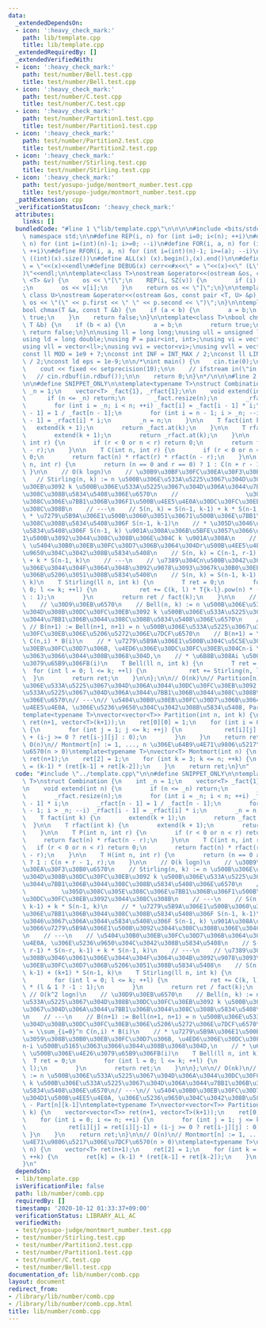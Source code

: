 ```yaml
---
data:
  _extendedDependsOn:
  - icon: ':heavy_check_mark:'
    path: lib/template.cpp
    title: lib/template.cpp
  _extendedRequiredBy: []
  _extendedVerifiedWith:
  - icon: ':heavy_check_mark:'
    path: test/number/Bell.test.cpp
    title: test/number/Bell.test.cpp
  - icon: ':heavy_check_mark:'
    path: test/number/C.test.cpp
    title: test/number/C.test.cpp
  - icon: ':heavy_check_mark:'
    path: test/number/Partition1.test.cpp
    title: test/number/Partition1.test.cpp
  - icon: ':heavy_check_mark:'
    path: test/number/Partition2.test.cpp
    title: test/number/Partition2.test.cpp
  - icon: ':heavy_check_mark:'
    path: test/number/Stirling.test.cpp
    title: test/number/Stirling.test.cpp
  - icon: ':heavy_check_mark:'
    path: test/yosupo-judge/montmort_number.test.cpp
    title: test/yosupo-judge/montmort_number.test.cpp
  _pathExtension: cpp
  _verificationStatusIcon: ':heavy_check_mark:'
  attributes:
    links: []
  bundledCode: "#line 1 \"lib/template.cpp\"\n\n\n\n#include <bits/stdc++.h>\n\nusing\
    \ namespace std;\n\n#define REP(i, n) for (int i=0; i<(n); ++i)\n#define RREP(i,\
    \ n) for (int i=(int)(n)-1; i>=0; --i)\n#define FOR(i, a, n) for (int i=(a); i<(n);\
    \ ++i)\n#define RFOR(i, a, n) for (int i=(int)(n)-1; i>=(a); --i)\n\n#define SZ(x)\
    \ ((int)(x).size())\n#define ALL(x) (x).begin(),(x).end()\n\n#define DUMP(x) cerr<<#x<<\"\
    \ = \"<<(x)<<endl\n#define DEBUG(x) cerr<<#x<<\" = \"<<(x)<<\" (L\"<<__LINE__<<\"\
    )\"<<endl;\n\ntemplate<class T>\nostream &operator<<(ostream &os, const vector\
    \ <T> &v) {\n    os << \"[\";\n    REP(i, SZ(v)) {\n        if (i) os << \", \"\
    ;\n        os << v[i];\n    }\n    return os << \"]\";\n}\n\ntemplate<class T,\
    \ class U>\nostream &operator<<(ostream &os, const pair <T, U> &p) {\n    return\
    \ os << \"(\" << p.first << \" \" << p.second << \")\";\n}\n\ntemplate<class T>\n\
    bool chmax(T &a, const T &b) {\n    if (a < b) {\n        a = b;\n        return\
    \ true;\n    }\n    return false;\n}\n\ntemplate<class T>\nbool chmin(T &a, const\
    \ T &b) {\n    if (b < a) {\n        a = b;\n        return true;\n    }\n   \
    \ return false;\n}\n\nusing ll = long long;\nusing ull = unsigned long long;\n\
    using ld = long double;\nusing P = pair<int, int>;\nusing vi = vector<int>;\n\
    using vll = vector<ll>;\nusing vvi = vector<vi>;\nusing vvll = vector<vll>;\n\n\
    const ll MOD = 1e9 + 7;\nconst int INF = INT_MAX / 2;\nconst ll LINF = LLONG_MAX\
    \ / 2;\nconst ld eps = 1e-9;\n\n/*\nint main() {\n    cin.tie(0);\n    ios::sync_with_stdio(false);\n\
    \    cout << fixed << setprecision(10);\n\n    // ifstream in(\"in.txt\");\n \
    \   // cin.rdbuf(in.rdbuf());\n\n    return 0;\n}\n*/\n\n\n#line 2 \"lib/number/comb.cpp\"\
    \n\n#define SNIPPET_ONLY\n\ntemplate<typename T>\nstruct Combination {\n    int\
    \ _n = 1;\n    vector<T> _fact{1}, _rfact{1};\n\n    void extend(int n) {\n  \
    \      if (n <= _n) return;\n        _fact.resize(n);\n        _rfact.resize(n);\n\
    \        for (int i = _n; i < n; ++i) _fact[i] = _fact[i - 1] * i;\n        _rfact[n\
    \ - 1] = 1 / _fact[n - 1];\n        for (int i = n - 1; i > _n; --i) _rfact[i\
    \ - 1] = _rfact[i] * i;\n        _n = n;\n    }\n\n    T fact(int k) {\n     \
    \   extend(k + 1);\n        return _fact.at(k);\n    }\n\n    T rfact(int k) {\n\
    \        extend(k + 1);\n        return _rfact.at(k);\n    }\n\n    T P(int n,\
    \ int r) {\n        if (r < 0 or n < r) return 0;\n        return fact(n) * rfact(n\
    \ - r);\n    }\n\n    T C(int n, int r) {\n        if (r < 0 or n < r) return\
    \ 0;\n        return fact(n) * rfact(r) * rfact(n - r);\n    }\n\n    T H(int\
    \ n, int r) {\n        return (n == 0 and r == 0) ? 1 : C(n + r - 1, r);\n   \
    \ }\n\n    // O(k logn)\n    // \u30B9\u30BF\u30FC\u30EA\u30F3\u30B0\u6570\n \
    \   // Stirling(n, k) := n \u500B\u306E\u533A\u5225\u3067\u304D\u308B\u30DC\u30FC\
    \u30EB\u3092 k \u500B\u306E\u533A\u5225\u3067\u304D\u306A\u3044\u7BB1\u306B\u3044\
    \u308C\u308B\u5834\u5408\u306E\u6570\n    //                   \u305D\u308C\u305E\
    \u308C\u306E\u7BB1\u306B\u306F1\u500B\u4EE5\u4E0A\u30DC\u30FC\u30EB\u3092\u3044\
    \u308C\u308B\n    // ---\n    // S(n, k) = S(n-1, k-1) + k * S(n-1, k)\n    //\
    \ * \u7279\u5B9A\u306E1\u500B\u3060\u3051\u30671\u500B\u306E\u7BB1\u306B\u3044\
    \u308C\u308B\u5834\u5408\u306F S(n-1, k-1)\n    // * \u305D\u3046\u3067\u306A\u3044\
    \u5834\u5408\u306F S(n-1, k) \u901A\u308A\u306B\u5BFE\u3057\u3066\u7279\u5B9A\u306E\
    1\u500B\u3092\u3044\u308C\u308B\u306E\u304C k \u901A\u308A\n    // ---\n    //\
    \ \u5404\u30B0\u30EB\u30FC\u30D7\u306B\u3064\u304Dr\u500B\u4EE5\u4E0A, \u306E\u5236\
    \u9650\u304C\u3042\u308B\u5834\u5408\n    // S(n, k) = C(n-1, r-1) * S(n-r, k-1)\
    \ + k * S(n-1, k)\n    // ---\n    // \u7389\u304Cn\u500B\u3042\u308B\u3046\u3061\
    \u306E\u3044\u304F\u3064\u304B\u3092\u9078\u3093\u3067k\u30B0\u30EB\u30FC\u30D7\
    \u306B\u5206\u3051\u308B\u5834\u5408\n    // S(n, k) = S(n-1, k-1) + (k+1) * S(n-1,\
    \ k)\n    T Stirling(ll n, int k) {\n        T ret = 0;\n        for (int l =\
    \ 0; l <= k; ++l) {\n            ret += C(k, l) * T{k-l}.pow(n) * (l & 1 ? -1\
    \ : 1);\n        }\n        return ret / fact(k);\n    }\n\n    // O(k^2 logn)\n\
    \    // \u30D9\u30EB\u6570\n    // Bell(n, k) := n \u500B\u306E\u533A\u5225\u3067\
    \u304D\u308B\u30DC\u30FC\u30EB\u3092 k \u500B\u306E\u533A\u5225\u3067\u304D\u306A\
    \u3044\u7BB1\u306B\u3044\u308C\u308B\u5834\u5408\u306E\u6570\n    // ---\n   \
    \ // B(n+1) := Bell(n+1, n+1) = n \u500B\u306E\u533A\u5225\u3067\u304D\u308B\u30DC\
    \u30FC\u30EB\u306E\u5206\u5272\u306E\u7DCF\u6570\n    // B(n+1) = \\sum_{i=0}^n\
    \ C(n,i) * B(i)\n    // * \u7279\u5B9A\u306E1\u500B\u304C\u5C5E\u3059\u308B\u30B0\
    \u30EB\u30FC\u30D7\u306B, \u4ED6\u306E\u30DC\u30FC\u30EB\u304Cn-i \u500B\u5165\
    \u3063\u3066\u3044\u308B\u3068\u304D,\n    // * \u6B8B\u308Ai \u500B\u306E\u4E26\
    \u3079\u65B9\u306FB(i)\n    T Bell(ll n, int k) {\n        T ret = 0;\n      \
    \  for (int l = 0; l <= k; ++l) {\n            ret += Stirling(n, l);\n      \
    \  }\n        return ret;\n    }\n\n};\n\n// O(nk)\n// Partition[n][k] := n \u500B\
    \u306E\u533A\u5225\u3067\u304D\u306A\u3044\u30DC\u30FC\u30EB\u3092 k \u500B\u306E\
    \u533A\u5225\u3067\u304D\u306A\u3044\u7BB1\u306B\u3044\u308C\u308B\u5834\u5408\
    \u306E\u6570\n// ---\n// \u5404\u30B0\u30EB\u30FC\u30D7\u306B\u3064\u304D1\u500B\
    \u4EE5\u4E0A, \u306E\u5236\u9650\u304C\u3042\u308B\u5834\u5408, Part[n][k] - Part[n][k-1]\n\
    template<typename T>\nvector<vector<T>> Partition(int n, int k) {\n    vector<vector<T>>\
    \ ret(n+1, vector<T>(k+1));\n    ret[0][0] = 1;\n    for (int i = 0; i <= n; ++i)\
    \ {\n        for (int j = 1; j <= k; ++j) {\n            ret[i][j] = ret[i][j-1]\
    \ + (i-j >= 0 ? ret[i-j][j] : 0);\n        }\n    }\n    return ret;\n}\n\n//\
    \ O(n)\n// Montmort[n] := 1, ..., n \u306E\u64B9\u4E71\u9806\u5217\u306E\u7DCF\
    \u6570(n > 0)\ntemplate<typename T>\nvector<T> Montmort(int n) {\n    vector<T>\
    \ ret(n+1);\n    ret[2] = 1;\n    for (int k = 3; k <= n; ++k) {\n        ret[k]\
    \ = (k-1) * (ret[k-1] + ret[k-2]);\n    }\n    return ret;\n}\n"
  code: "#include \"../template.cpp\"\n\n#define SNIPPET_ONLY\n\ntemplate<typename\
    \ T>\nstruct Combination {\n    int _n = 1;\n    vector<T> _fact{1}, _rfact{1};\n\
    \n    void extend(int n) {\n        if (n <= _n) return;\n        _fact.resize(n);\n\
    \        _rfact.resize(n);\n        for (int i = _n; i < n; ++i) _fact[i] = _fact[i\
    \ - 1] * i;\n        _rfact[n - 1] = 1 / _fact[n - 1];\n        for (int i = n\
    \ - 1; i > _n; --i) _rfact[i - 1] = _rfact[i] * i;\n        _n = n;\n    }\n\n\
    \    T fact(int k) {\n        extend(k + 1);\n        return _fact.at(k);\n  \
    \  }\n\n    T rfact(int k) {\n        extend(k + 1);\n        return _rfact.at(k);\n\
    \    }\n\n    T P(int n, int r) {\n        if (r < 0 or n < r) return 0;\n   \
    \     return fact(n) * rfact(n - r);\n    }\n\n    T C(int n, int r) {\n     \
    \   if (r < 0 or n < r) return 0;\n        return fact(n) * rfact(r) * rfact(n\
    \ - r);\n    }\n\n    T H(int n, int r) {\n        return (n == 0 and r == 0)\
    \ ? 1 : C(n + r - 1, r);\n    }\n\n    // O(k logn)\n    // \u30B9\u30BF\u30FC\
    \u30EA\u30F3\u30B0\u6570\n    // Stirling(n, k) := n \u500B\u306E\u533A\u5225\u3067\
    \u304D\u308B\u30DC\u30FC\u30EB\u3092 k \u500B\u306E\u533A\u5225\u3067\u304D\u306A\
    \u3044\u7BB1\u306B\u3044\u308C\u308B\u5834\u5408\u306E\u6570\n    //         \
    \          \u305D\u308C\u305E\u308C\u306E\u7BB1\u306B\u306F1\u500B\u4EE5\u4E0A\
    \u30DC\u30FC\u30EB\u3092\u3044\u308C\u308B\n    // ---\n    // S(n, k) = S(n-1,\
    \ k-1) + k * S(n-1, k)\n    // * \u7279\u5B9A\u306E1\u500B\u3060\u3051\u30671\u500B\
    \u306E\u7BB1\u306B\u3044\u308C\u308B\u5834\u5408\u306F S(n-1, k-1)\n    // * \u305D\
    \u3046\u3067\u306A\u3044\u5834\u5408\u306F S(n-1, k) \u901A\u308A\u306B\u5BFE\u3057\
    \u3066\u7279\u5B9A\u306E1\u500B\u3092\u3044\u308C\u308B\u306E\u304C k \u901A\u308A\
    \n    // ---\n    // \u5404\u30B0\u30EB\u30FC\u30D7\u306B\u3064\u304Dr\u500B\u4EE5\
    \u4E0A, \u306E\u5236\u9650\u304C\u3042\u308B\u5834\u5408\n    // S(n, k) = C(n-1,\
    \ r-1) * S(n-r, k-1) + k * S(n-1, k)\n    // ---\n    // \u7389\u304Cn\u500B\u3042\
    \u308B\u3046\u3061\u306E\u3044\u304F\u3064\u304B\u3092\u9078\u3093\u3067k\u30B0\
    \u30EB\u30FC\u30D7\u306B\u5206\u3051\u308B\u5834\u5408\n    // S(n, k) = S(n-1,\
    \ k-1) + (k+1) * S(n-1, k)\n    T Stirling(ll n, int k) {\n        T ret = 0;\n\
    \        for (int l = 0; l <= k; ++l) {\n            ret += C(k, l) * T{k-l}.pow(n)\
    \ * (l & 1 ? -1 : 1);\n        }\n        return ret / fact(k);\n    }\n\n   \
    \ // O(k^2 logn)\n    // \u30D9\u30EB\u6570\n    // Bell(n, k) := n \u500B\u306E\
    \u533A\u5225\u3067\u304D\u308B\u30DC\u30FC\u30EB\u3092 k \u500B\u306E\u533A\u5225\
    \u3067\u304D\u306A\u3044\u7BB1\u306B\u3044\u308C\u308B\u5834\u5408\u306E\u6570\
    \n    // ---\n    // B(n+1) := Bell(n+1, n+1) = n \u500B\u306E\u533A\u5225\u3067\
    \u304D\u308B\u30DC\u30FC\u30EB\u306E\u5206\u5272\u306E\u7DCF\u6570\n    // B(n+1)\
    \ = \\sum_{i=0}^n C(n,i) * B(i)\n    // * \u7279\u5B9A\u306E1\u500B\u304C\u5C5E\
    \u3059\u308B\u30B0\u30EB\u30FC\u30D7\u306B, \u4ED6\u306E\u30DC\u30FC\u30EB\u304C\
    n-i \u500B\u5165\u3063\u3066\u3044\u308B\u3068\u304D,\n    // * \u6B8B\u308Ai\
    \ \u500B\u306E\u4E26\u3079\u65B9\u306FB(i)\n    T Bell(ll n, int k) {\n      \
    \  T ret = 0;\n        for (int l = 0; l <= k; ++l) {\n            ret += Stirling(n,\
    \ l);\n        }\n        return ret;\n    }\n\n};\n\n// O(nk)\n// Partition[n][k]\
    \ := n \u500B\u306E\u533A\u5225\u3067\u304D\u306A\u3044\u30DC\u30FC\u30EB\u3092\
    \ k \u500B\u306E\u533A\u5225\u3067\u304D\u306A\u3044\u7BB1\u306B\u3044\u308C\u308B\
    \u5834\u5408\u306E\u6570\n// ---\n// \u5404\u30B0\u30EB\u30FC\u30D7\u306B\u3064\
    \u304D1\u500B\u4EE5\u4E0A, \u306E\u5236\u9650\u304C\u3042\u308B\u5834\u5408, Part[n][k]\
    \ - Part[n][k-1]\ntemplate<typename T>\nvector<vector<T>> Partition(int n, int\
    \ k) {\n    vector<vector<T>> ret(n+1, vector<T>(k+1));\n    ret[0][0] = 1;\n\
    \    for (int i = 0; i <= n; ++i) {\n        for (int j = 1; j <= k; ++j) {\n\
    \            ret[i][j] = ret[i][j-1] + (i-j >= 0 ? ret[i-j][j] : 0);\n       \
    \ }\n    }\n    return ret;\n}\n\n// O(n)\n// Montmort[n] := 1, ..., n \u306E\u64B9\
    \u4E71\u9806\u5217\u306E\u7DCF\u6570(n > 0)\ntemplate<typename T>\nvector<T> Montmort(int\
    \ n) {\n    vector<T> ret(n+1);\n    ret[2] = 1;\n    for (int k = 3; k <= n;\
    \ ++k) {\n        ret[k] = (k-1) * (ret[k-1] + ret[k-2]);\n    }\n    return ret;\n\
    }\n"
  dependsOn:
  - lib/template.cpp
  isVerificationFile: false
  path: lib/number/comb.cpp
  requiredBy: []
  timestamp: '2020-10-12 01:33:37+09:00'
  verificationStatus: LIBRARY_ALL_AC
  verifiedWith:
  - test/yosupo-judge/montmort_number.test.cpp
  - test/number/Stirling.test.cpp
  - test/number/Partition2.test.cpp
  - test/number/Partition1.test.cpp
  - test/number/C.test.cpp
  - test/number/Bell.test.cpp
documentation_of: lib/number/comb.cpp
layout: document
redirect_from:
- /library/lib/number/comb.cpp
- /library/lib/number/comb.cpp.html
title: lib/number/comb.cpp
---
```

